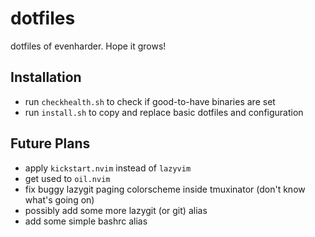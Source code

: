 # dotfiles
dotfiles of evenharder. Hope it grows!

## Installation
- run `checkhealth.sh` to check if good-to-have binaries are set
- run `install.sh` to copy and replace basic dotfiles and configuration

## Future Plans
- apply `kickstart.nvim` instead of `lazyvim`
- get used to `oil.nvim`
- fix buggy lazygit paging colorscheme inside tmuxinator (don't know what's going on)
- possibly add some more lazygit (or git) alias
- add some simple bashrc alias
